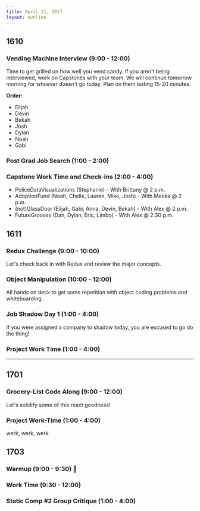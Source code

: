 ```yaml
---
title: April 11, 2017
layout: outline
---
```


## 1610

### Vending Machine Interview (9:00 - 12:00)
Time to get grilled on how well you vend candy. If you aren't being interviewed, work on Capstones with your team. We will continue tomorrow morning for whoever doesn't go today. Plan on them lasting 15-20 minutes.

**Order:**
* Elijah
* Devin
* Bekah
* Josh
* Dylan
* Noah
* Gabi

### Post Grad Job Search (1:00 - 2:00)

### Capstone Work Time and Check-ins (2:00 - 4:00)

* PoliceDataVisualizations (Stephanie) - With Brittany @ 2 p.m.
* AdoptionFund (Noah, Chelle, Lauren, Mike, Josh) - With Meeka @ 2 p.m.
* (not)GlassDoor (Elijah, Gabi, Anna, Devin, Bekah) - With Alex @ 2 p.m.
* FutureGrooves (Dan, Dylan, Eric, Limbo) - With Alex @ 2:30 p.m.

## 1611

### Redux Challenge (9:00 - 10:00)  
Let's check back in with Redux and review the major concepts.   

### Object Manipulation (10:00 - 12:00)  
All hands on deck to get some repetition with object coding problems and whiteboarding.  

### Job Shadow Day 1 (1:00 - 4:00)  
If you were assigned a company to shadow today, you are excused to go do the thing!

### Project Work Time (1:00 - 4:00)  

-----------------------------------------------

## 1701

### Grocery-List Code Along (9:00 - 12:00)

Let's solidify some of this react goodness!

### Project Werk-Time (1:00 - 4:00)

werk, werk, werk
## 1703

### Warmup (9:00 - 9:30) :muscle:

### Work Time (9:30 - 12:00)

### Static Comp #2 Group Critique (1:00 - 4:00)
